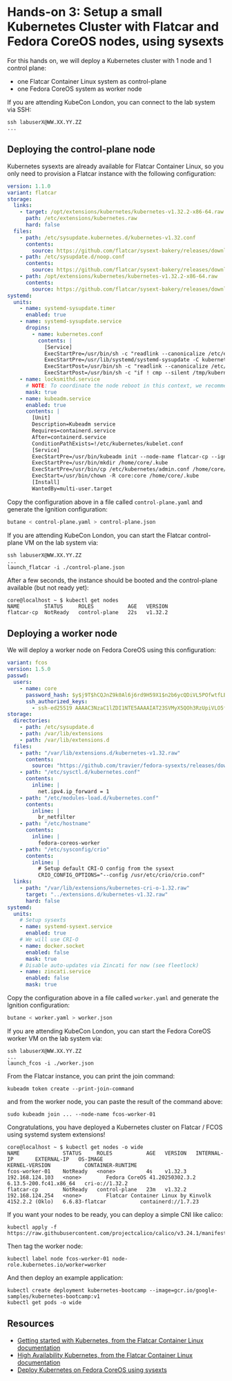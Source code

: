 # Hands-on 3: Setup a small Kubernetes Cluster with Flatcar and Fedora CoreOS nodes, using sysexts

For this hands on, we will deploy a Kubernetes cluster with 1 node and 1
control plane:
* one Flatcar Container Linux system as control-plane
* one Fedora CoreOS system as worker node

If you are attending KubeCon London, you can connect to the lab system via SSH:

```
ssh labuserX@WW.XX.YY.ZZ
...
```

## Deploying the control-plane node

Kubernetes sysexts are already available for Flatcar Container Linux, so you
only need to provision a Flatcar instance with the following configuration:

```yaml
version: 1.1.0
variant: flatcar
storage:
  links:
    - target: /opt/extensions/kubernetes/kubernetes-v1.32.2-x86-64.raw
      path: /etc/extensions/kubernetes.raw
      hard: false
  files:
    - path: /etc/sysupdate.kubernetes.d/kubernetes-v1.32.conf
      contents:
        source: https://github.com/flatcar/sysext-bakery/releases/download/kubernetes-v1.32.2/kubernetes-v1.32.conf
    - path: /etc/sysupdate.d/noop.conf
      contents:
        source: https://github.com/flatcar/sysext-bakery/releases/download/latest/noop.conf
    - path: /opt/extensions/kubernetes/kubernetes-v1.32.2-x86-64.raw
      contents:
        source: https://github.com/flatcar/sysext-bakery/releases/download/kubernetes-v1.32.2/kubernetes-v1.32.2-x86-64.raw
systemd:
  units:
    - name: systemd-sysupdate.timer
      enabled: true
    - name: systemd-sysupdate.service
      dropins:
        - name: kubernetes.conf
          contents: |
            [Service]
            ExecStartPre=/usr/bin/sh -c "readlink --canonicalize /etc/extensions/kubernetes.raw > /tmp/kubernetes"
            ExecStartPre=/usr/lib/systemd/systemd-sysupdate -C kubernetes update
            ExecStartPost=/usr/bin/sh -c "readlink --canonicalize /etc/extensions/kubernetes.raw > /tmp/kubernetes-new"
            ExecStartPost=/usr/bin/sh -c "if ! cmp --silent /tmp/kubernetes /tmp/kubernetes-new; then touch /run/reboot-required; fi"
    - name: locksmithd.service
      # NOTE: To coordinate the node reboot in this context, we recommend to use Kured.
      mask: true
    - name: kubeadm.service
      enabled: true
      contents: |
        [Unit]
        Description=Kubeadm service
        Requires=containerd.service
        After=containerd.service
        ConditionPathExists=!/etc/kubernetes/kubelet.conf
        [Service]
        ExecStartPre=/usr/bin/kubeadm init --node-name flatcar-cp --ignore-preflight-errors=NumCPU,Mem
        ExecStartPre=/usr/bin/mkdir /home/core/.kube
        ExecStartPre=/usr/bin/cp /etc/kubernetes/admin.conf /home/core/.kube/config
        ExecStart=/usr/bin/chown -R core:core /home/core/.kube
        [Install]
        WantedBy=multi-user.target
```

Copy the configuration above in a file called `control-plane.yaml` and
generate the Ignition configuration:

```bash
butane < control-plane.yaml > control-plane.json
```

If you are attending KubeCon London, you can start the Flatcar control-plane VM
on the lab system via:

```
ssh labuserX@WW.XX.YY.ZZ
...
launch_flatcar -i ./control-plane.json
```

After a few seconds, the instance should be booted and the control-plane
available (but not ready yet):

```
core@localhost ~ $ kubectl get nodes
NAME        STATUS     ROLES           AGE   VERSION
flatcar-cp  NotReady   control-plane   22s   v1.32.2
```

## Deploying a worker node

We will deploy a worker node on Fedora CoreOS using this configuration:

```yaml
variant: fcos
version: 1.5.0
passwd:
  users:
    - name: core
      password_hash: $y$j9T$hCQJnZ9k0Al6j6rd9H59X1$n2b6ycQDiVL5POfwtfLBue9shrrVN3zzzMZ37Kia090
      ssh_authorized_keys:
        - ssh-ed25519 AAAAC3NzaC1lZDI1NTE5AAAAIAT23SVMyX5QOh3RzUpiVLO5f7MzhenlN0zjtWsncdqE labuser@fcos-sysext-lab
storage:
  directories:
    - path: /etc/sysupdate.d
    - path: /var/lib/extensions
    - path: /var/lib/extensions.d
  files:
    - path: "/var/lib/extensions.d/kubernetes-v1.32.raw"
      contents:
        source: "https://github.com/travier/fedora-sysexts/releases/download/fedora-coreos-stable/kubernetes-cri-o-1.32-41.20250302.3.2-x86-64.raw"
    - path: "/etc/sysctl.d/kubernetes.conf"
      contents:
        inline: |
          net.ipv4.ip_forward = 1
    - path: "/etc/modules-load.d/kubernetes.conf"
      contents:
        inline: |
          br_netfilter
    - path: "/etc/hostname"
      contents:
        inline: |
          fedora-coreos-worker
    - path: "/etc/sysconfig/crio"
      contents:
        inline: |
          # Setup default CRI-O config from the sysext
          CRIO_CONFIG_OPTIONS="--config /usr/etc/crio/crio.conf"
  links:
    - path: "/var/lib/extensions/kubernetes-cri-o-1.32.raw"
      target: "../extensions.d/kubernetes-v1.32.raw"
      hard: false
systemd:
  units:
    # Setup sysexts
    - name: systemd-sysext.service
      enabled: true
    # We will use CRI-O
    - name: docker.socket
      enabled: false
      mask: true
    # Disable auto-updates via Zincati for now (see fleetlock)
    - name: zincati.service
      enabled: false
      mask: true
```

Copy the configuration above in a file called `worker.yaml` and generate the
Ignition configuration:

```bash
butane < worker.yaml > worker.json
```

If you are attending KubeCon London, you can start the Fedora CoreOS worker VM
on the lab system via:

```
ssh labuserX@WW.XX.YY.ZZ
...
launch_fcos -i ./worker.json
```

From the Flatcar instance, you can print the join command:

```
kubeadm token create --print-join-command
```

and from the worker node, you can paste the result of the command above:

```
sudo kubeadm join ... --node-name fcos-worker-01
```

Congratulations, you have deployed a Kubernetes cluster on Flatcar / FCOS using
systemd system extensions!

```
core@localhost ~ $ kubectl get nodes -o wide
NAME              STATUS     ROLES           AGE   VERSION   INTERNAL-IP       EXTERNAL-IP   OS-IMAGE                                             KERNEL-VERSION           CONTAINER-RUNTIME
fcos-worker-01    NotReady   <none>          4s    v1.32.3   192.168.124.103   <none>        Fedora CoreOS 41.20250302.3.2                        6.13.5-200.fc41.x86_64   cri-o://1.32.2
flatcar-cp        NotReady   control-plane   23m   v1.32.2   192.168.124.254   <none>        Flatcar Container Linux by Kinvolk 4152.2.2 (Oklo)   6.6.83-flatcar           containerd://1.7.23
```

If you want your nodes to be ready, you can deploy a simple CNI like calico:

```
kubectl apply -f https://raw.githubusercontent.com/projectcalico/calico/v3.24.1/manifests/calico.yaml
```

Then tag the worker node:

```
kubectl label node fcos-worker-01 node-role.kubernetes.io/worker=worker
```

And then deploy an example application:

```
kubectl create deployment kubernetes-bootcamp --image=gcr.io/google-samples/kubernetes-bootcamp:v1
kubectl get pods -o wide
```

## Resources

* [Getting started with Kubernetes, from the Flatcar Container Linux documentation](https://www.flatcar.org/docs/latest/container-runtimes/getting-started-with-kubernetes/)
* [High Availability Kubernetes, from the Flatcar Container Linux documentation](https://www.flatcar.org/docs/latest/container-runtimes/high-availability-kubernetes/)
* [Deploy Kubernetes on Fedora CoreOS using sysexts](https://github.com/travier/fedora-coreos-kubernetes)
